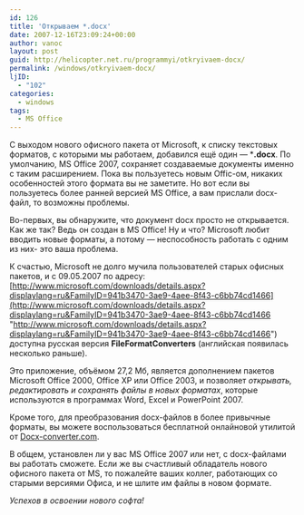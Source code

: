 ```yaml
---
id: 126
title: 'Открываем *.docx'
date: 2007-12-16T23:09:24+00:00
author: vanoc
layout: post
guid: http://helicopter.net.ru/programmyi/otkryivaem-docx/
permalink: /windows/otkryivaem-docx/
ljID:
  - "102"
categories:
  - windows
tags:
  - MS Office
---
```

С выходом нового офисного пакета от Microsoft, к списку текстовых форматов, с которыми мы работаем, добавился ещё один &#8212; ***.docx**. По умолчанию, MS Office 2007, сохраняет создаваемые документы именно с таким расширением. Пока вы пользуетесь новым Offic-ом, никаких особенностей этого формата вы не заметите. Но вот если вы пользуетесь более ранней версией MS Office, а вам прислали docx-файл, то возможны проблемы.

Во-первых, вы обнаружите, что документ docx просто не открывается. Как же так? Ведь он создан в MS Office! Ну и что? Microsoft любит вводить новые форматы, а потому &#8212; неспособность работать с одним из них- это ваша проблема.

К счастью, Microsoft не долго мучила пользователей старых офисных пакетов, и с 09.05.2007 по адресу: [http://www.microsoft.com/downloads/details.aspx?displaylang=ru&FamilyID=941b3470-3ae9-4aee-8f43-c6bb74cd1466](http://www.microsoft.com/downloads/details.aspx?displaylang=ru&FamilyID=941b3470-3ae9-4aee-8f43-c6bb74cd1466 "http://www.microsoft.com/downloads/details.aspx?displaylang=ru&FamilyID=941b3470-3ae9-4aee-8f43-c6bb74cd1466") доступна русская версия **FileFormatConverters** (английская появилась несколько раньше).

Это приложение, объёмом 27,2 Мб, является дополнением пакетов Microsoft Office 2000, Office XP или Office 2003, и позволяет _открывать, редактировать и сохранять файлы в новых форматах_, которые используются в программах Word, Excel и PowerPoint 2007.

Кроме того, для преобразования docx-файлов в более привычные форматы, вы можете воспользоваться бесплатной онлайновой утилитой от [Docx-converter.com](http://docx-converter.com/ "http://docx-converter.com/").

В общем, установлен ли у вас MS Office 2007 или нет, с docx-файлами вы работать сможете. Если же вы счастливый обладатель нового офисного пакета от MS, то пожалейте ваших коллег, работающих со старыми версиями Офиса, и не шлите им файлы в новом формате.

_Успехов в освоении нового софта!_